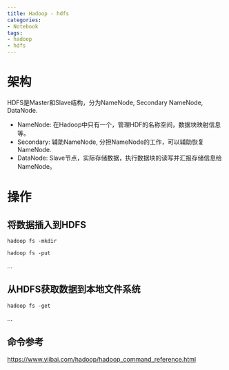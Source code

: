 ```yaml
---
title: Hadoop - hdfs
categories:
- Notebook
tags:
- hadoop
- hdfs
---
```


# 架构

HDFS是Master和Slave结构，分为NameNode, Secondary NameNode, DataNode.

- NameNode: 在Hadoop中只有一个，管理HDF的名称空间，数据块映射信息等。
- Secondary: 辅助NameNode, 分担NameNode的工作，可以辅助恢复NameNode.
- DataNode: Slave节点，实际存储数据，执行数据块的读写并汇报存储信息给NameNode。

# 操作

## 将数据插入到HDFS

`hadoop fs -mkdir`

`hadoop fs -put`

...

## 从HDFS获取数据到本地文件系统

`hadoop fs -get`

...

## 命令参考

https://www.yiibai.com/hadoop/hadoop_command_reference.html

